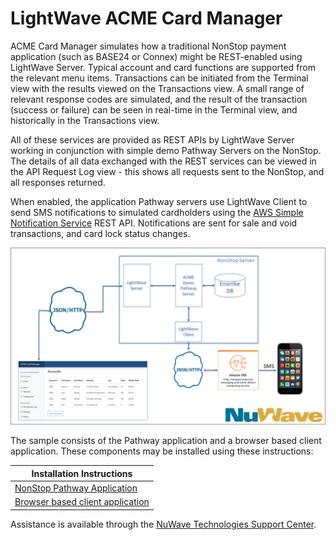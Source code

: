 # LightWave ACME Card Manager
ACME Card Manager simulates how a traditional NonStop payment application (such as BASE24 or Connex) might be REST-enabled using LightWave Server. Typical account and card functions are supported from the relevant menu items. Transactions can be initiated from the Terminal view with the results viewed on the Transactions view. A small range of relevant response codes are simulated, and the result of the transaction (success or failure) can be seen in real-time in the Terminal view, and historically in the Transactions view.

All of these services are provided as REST APIs by LightWave Server working in conjunction with simple demo Pathway Servers on the NonStop. The details of all data exchanged with the REST services can be viewed in the API Request Log view - this shows all requests sent to the NonStop, and all responses returned.

When enabled, the application Pathway servers use LightWave Client to send SMS notifications to simulated cardholders using the [AWS Simple Notification Service](https://aws.amazon.com/sns) REST API. Notifications are sent for sale and void transactions, and card lock status changes.

![](acme_card_diagram.png?raw=true)

The sample consists of the Pathway application and a browser based client application. These components may be installed using these instructions:

| Installation Instructions |
| -- | 
| [NonStop Pathway Application](service) |
| [Browser based client application](web-app) |


Assistance is available through the [NuWave Technologies Support Center](http://support.nuwavetech.com).

